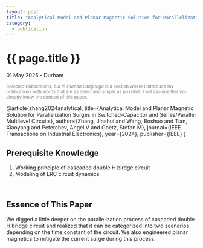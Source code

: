 ```yaml
---
layout: post
title: "Analytical Model and Planar Magnetic Solution for Parallelization Surges"
category: 
  - publication
---
```


{{ page.title }}
================

<p class="meta">01 May 2025 - Durham</p>

<p style="color: gray; font-size: smaller;"><em>Selected Publications, but in Human Language</em> is a section where I introduce my publications with words that are as direct and simple as possible. I will assume that you already know the context of this paper.</p>


@article{zhang2024analytical,
  title={Analytical Model and Planar Magnetic Solution for Parallelization Surges in Switched-Capacitor and Series/Parallel Multilevel Circuits},
  author={Zhang, Jinshui and Wang, Boshuo and Tian, Xiaoyang and Peterchev, Angel V and Goetz, Stefan M},
  journal={IEEE Transactions on Industrial Electronics},
  year={2024},
  publisher={IEEE}
}

## Prerequisite Knowledge
1. Working principle of cascaded double H birdge circuit
2. Modeling of LRC circuit dynamics
<br>


## Essence of This Paper
We digged a little deeper on the parallelization process of cascaded double H bridge circuit and realized that it can be categorized into two scenarios depending on the time constant of the circuit. We also engineered planar magnetics to mitigate the current surge during this process.
